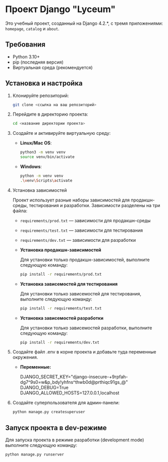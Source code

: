 # Проект Django "Lyceum"

Это учебный проект, созданный на Django 4.2.*, с тремя приложениями: `homepage`, `catalog` и `about`.

## Требования

- Python 3.10+
- pip (последняя версия)
- Виртуальная среда (рекомендуется)

## Установка и настройка

1. Клонируйте репозиторий:

    ```bash
    git clone <ссылка на ваш репозиторий>
    ```

2. Перейдите в директорию проекта:

    ```bash
    cd <название директории проекта>
    ```

3. Создайте и активируйте виртуальную среду:

    - **Linux/Mac OS**:

        ```bash
        python3 -m venv venv
        source venv/bin/activate
        ```

    - **Windows**:

        ```bash
        python -m venv venv
        .\venv\Scripts\activate
        ```

4. Установка зависимостей

    Проект использует разные наборы зависимостей для продакшн-среды, тестирования и разработки. Зависимости разделены на три файла:

    - `requirements/prod.txt` — зависимости для продакшн-среды
    - `requirements/test.txt` — зависимости для тестирования
    - `requirements/dev.txt` — зависимости для разработки

    - **Установка продакшн-зависимостей**

        Для установки только продакшн-зависимостей, выполните следующую команду:

        ```bash
        pip install -r requirements/prod.txt
        ```

    - **Установка зависемостей для тестирования**

        Для установки только зависемостей для тестирования, выполните следующую команду:

        ```bash
        pip install -r requirements/test.txt
        ```  

    - **Установка зависемостей разработки**

        Для установки только зависемостей разработки, выполните следующую команду:

        ```bash
        pip install -r requirements/dev.txt
        ```  

5. Создайте файл .env в корне проекта и добавьте туда переменные окружения.

    - **Переменные:**

        DJANGO_SECRET_KEY="django-insecure-+9rpfah-dg7^9s0=w&p_bdy!yhfns^thwb0d@prthiqc91gs_@"
        DJANGO_DEBUG=True
        DJANGO_ALLOWED_HOSTS=127.0.0.1,localhost

6. Создайте суперпользователя для админ-панели:

    ```bash
    python manage.py createsuperuser
    ```
    
## Запуск проекта в dev-режиме

Для запуска проекта в режиме разработки (development mode) выполните следующую команду:

```bash
python manage.py runserver
